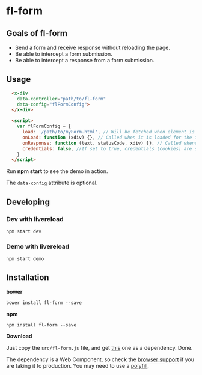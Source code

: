 # fl-form
## Goals of fl-form
- Send a form and receive response without reloading the page.
- Be able to intercept a form submission.
- Be able to intercept a response from a form submission.

## Usage

``` html
  <x-div
    data-controller="path/to/fl-form"
    data-config="flFormConfig">
  </x-div>

  <script>
    var flFormConfig = {
      load: '/path/to/myForm.html', // Will be fetched when element is created
      onLoad: function (xdiv) {}, // Called when it is loaded for the first time
      onResponse: function (text, statusCode, xdiv) {}, // Called whenever a response from a submit event arrives
      credentials: false, //If set to true, credentials (cookies) are sent with fetch request
    }
  </script>
```

Run **npm start** to see the demo in action.

The `data-config` attribute is optional.

## Developing
### Dev with livereload
```
npm start dev
```

### Demo with livereload
```
npm start demo
```
## Installation

**bower**

```
bower install fl-form --save
```

**npm**
```
npm install fl-form --save
```
**Download**

Just copy the `src/fl-form.js` file, and get [this](https://raw.githubusercontent.com/fourlabsldn/x-div/master/js/x-div.js) one as a dependency. Done.


The dependency is a Web Component, so check the [browser support](http://caniuse.com/#search=Custom%20Elements)
if you are taking it to production. You may need to use a [polyfill](http://webcomponents.org/polyfills/).
